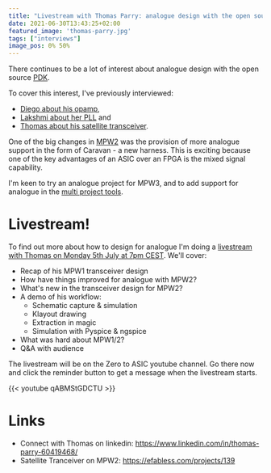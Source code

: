```yaml
---
title: "Livestream with Thomas Parry: analogue design with the open source ASIC tools"
date: 2021-06-30T13:43:25+02:00
featured_image: 'thomas-parry.jpg'
tags: ["interviews"]
image_pos: 0% 50%
---
```


There continues to be a lot of interest about analogue design with the open source [PDK](/terminology/pdk).

To cover this interest, I've previously interviewed:

* [Diego about his opamp](/post/interview-with-diego/),
* [Lakshmi about her PLL](/post/interview-with-lakshmi/) and
* [Thomas about his satellite transceiver](/post/interview-with-thomas-parry/).

One of the big changes in [MPW2](/post/mpw2) was the provision of more analogue support in the form of Caravan - a new harness. This is exciting because one of the key advantages of an ASIC over an FPGA is the mixed signal capability.

I'm keen to try an analogue project for MPW3, and to add support for analogue in the [multi project tools](/post/mpw2-submitted/#multi-project-tools).

# Livestream!

To find out more about how to design for analogue I'm doing a [livestream with Thomas on Monday 5th July at 7pm CEST](https://www.youtube.com/watch?v=qABMStGDCTU). We'll cover:

* Recap of his MPW1 transceiver design
* How have things improved for analogue with MPW2?
* What's new in the transceiver design for MPW2?
* A demo of his workflow:
    * Schematic capture & simulation
    * Klayout drawing
    * Extraction in magic
    * Simulation with Pyspice & ngspice
* What was hard about MPW1/2?
* Q&A with audience

The livestream will be on the Zero to ASIC youtube channel. Go there now and click the reminder button to get a message when the livestream starts.

{{< youtube qABMStGDCTU >}}

# Links

* Connect with Thomas on linkedin: https://www.linkedin.com/in/thomas-parry-60419468/
* Satellite Tranceiver on MPW2: https://efabless.com/projects/139
